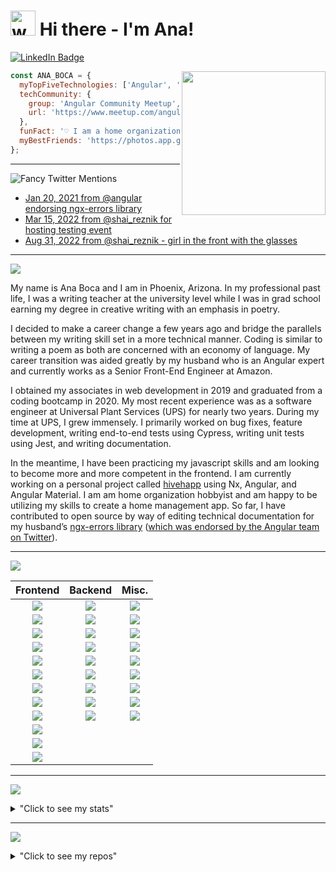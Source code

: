 # <img src="https://media.tenor.com/SNL9_xhZl9oAAAAi/waving-hand-joypixels.gif" alt="waving hand" width='40' height='40'/> Hi there - I'm Ana!

[![LinkedIn Badge](https://img.shields.io/badge/LinkedIn-informational?style=for-the-badge&logo=linkedin&logoColor=white&color=0D76A8)](https://www.linkedin.com/in/anaboca/)

<img align='right' src="https://media.giphy.com/media/1nnqPU3UNtwBmybOyM/giphy.gif" width="230">

```javascript
const ANA_BOCA = {
  myTopFiveTechnologies: ['Angular', 'Bootstrap', 'CSS', 'HTML', 'JavaScript'],
  techCommunity: {
    group: 'Angular Community Meetup',
    url: 'https://www.meetup.com/angularcommunity/',
  },
  funFact: '♡ I am a home organization hobbyist ♡',
  myBestFriends: 'https://photos.app.goo.gl/uUZ55Z6DceKo5k6Y9',
};
```

<hr>

![Fancy Twitter Mentions](https://img.shields.io/badge/Fancy%20Twitter%20Mentions-1DA1F2?style=for-the-badge&logo=twitter&logoColor=white)

- [Jan 20, 2021 from @angular endorsing ngx-errors library](https://twitter.com/angular/status/1355259422545752076)
- [Mar 15, 2022 from @shai_reznik for hosting testing event](https://twitter.com/shai_reznik/status/1503725360327897092)
- [Aug 31, 2022 from @shai_reznik - girl in the front with the glasses](https://twitter.com/shai_reznik/status/1565146679883403264?ref_src=twsrc%5Egoogle%7Ctwcamp%5Eserp%7Ctwgr%5Etweet)

<hr>

![](https://img.shields.io/badge/A%20Little%20Exposition-darkcyan?style=for-the-badge)

My name is Ana Boca and I am in Phoenix, Arizona. In my professional past life, I was a writing teacher at the university level while I was in grad school earning my degree in creative writing with an emphasis in poetry.

I decided to make a career change a few years ago and bridge the parallels between my writing skill set in a more technical manner. Coding is similar to writing a poem as both are concerned with an economy of language. My career transition was aided greatly by my husband who is an Angular expert and currently works as a Senior Front-End Engineer at Amazon.

I obtained my associates in web development in 2019 and graduated from a coding bootcamp in 2020. My most recent experience was as a software engineer at Universal Plant Services (UPS) for nearly two years. During my time at UPS, I grew immensely. I primarily worked on bug fixes, feature development, writing end-to-end tests using Cypress, writing unit tests using Jest, and writing documentation.

In the meantime, I have been practicing my javascript skills and am looking to become more and more competent in the frontend. I am currently working on a personal project called [hivehapp](https://github.com/AnaBoca/hivehapp) using Nx, Angular, and Angular Material. I am am home organization hobbyist and am happy to be utilizing my skills to create a home management app. So far, I have contributed to open source by way of editing technical documentation for my husband’s [ngx-errors library](https://github.com/ngspot/ngx-errors) ([which was endorsed by the Angular team on Twitter](https://twitter.com/angular/status/1355259422545752076)).

<hr>

![](https://img.shields.io/badge/Technologies-darkslateblue?style=for-the-badge)

<div align="center">

|                                                     Frontend                                                      |                                                       Backend                                                        |                                                              Misc.                                                               |
| :---------------------------------------------------------------------------------------------------------------: | :------------------------------------------------------------------------------------------------------------------: | :------------------------------------------------------------------------------------------------------------------------------: |
|            ![](https://img.shields.io/badge/Angular-DD0031?style=for-the-badge&logo=Angular&color=red)            |                         ![](https://img.shields.io/badge/C%23-important?style=for-the-badge)                         |          ![](https://img.shields.io/badge/Cypress-17202C?style=for-the-badge&logo=Cypress&color=yellow&logoColor=white)          |
|                   ![](https://img.shields.io/badge/Angular%20Material-red?style=for-the-badge)                    |                          ![](https://img.shields.io/badge/.NET-orange?style=for-the-badge)                           |              ![](https://img.shields.io/badge/Git-F05032?style=for-the-badge&logo=Git&color=yellow&logoColor=white)              |
|  ![](https://img.shields.io/badge/Bootstrap-7952B3?style=for-the-badge&logo=Bootstrap&color=red&logoColor=white)  |                          ![](https://img.shields.io/badge/Java-orange?style=for-the-badge)                           | ![](https://img.shields.io/badge/Git%20Extensions-212121?style=for-the-badge&logo=Git%20Extensions&color=yellow&logoColor=white) |
|               ![](https://img.shields.io/badge/CSS-1572B6?style=for-the-badge&color=red&logo=CSS3)                |      ![](https://img.shields.io/badge/MySQL-4479A1?style=for-the-badge&logo=MySQL&color=orange&logoColor=white)      |           ![](https://img.shields.io/badge/GitHub-181717?style=for-the-badge&logo=GitHub&color=yellow&logoColor=white)           |
|      ![](https://img.shields.io/badge/HTML-E34F26?style=for-the-badge&logo=HTML5&color=red&logoColor=white)       |        ![](https://img.shields.io/badge/PHP-777BB4?style=for-the-badge&logo=PHP&color=orange&logoColor=white)        |                     ![](https://img.shields.io/badge/Jest-C21325?style=for-the-badge&logo=Jest&color=yellow)                     |
| ![](https://img.shields.io/badge/JavaScript-F7DF1E?style=for-the-badge&logo=JavaScript&color=red&logoColor=white) | ![](https://img.shields.io/badge/PostgreSQL-4169E1?style=for-the-badge&logo=PostgreSQL&color=orange&logoColor=white) |                       ![](https://img.shields.io/badge/Nx-143055?style=for-the-badge&logo=Nx&color=yellow)                       |
|             ![](https://img.shields.io/badge/jQuery-0769AD?style=for-the-badge&logo=jQuery&color=red)             |               ![](https://img.shields.io/badge/Ruby-CC342D?style=for-the-badge&logo=Ruby&color=orange)               |                                 ![](https://img.shields.io/badge/OOP-yellow?style=for-the-badge)                                 |
|      ![](https://img.shields.io/badge/React-61DAFB?style=for-the-badge&logo=React&color=red&logoColor=white)      |  ![](https://img.shields.io/badge/Ruby%20on%20Rails-CC0000?style=for-the-badge&logo=Ruby%20on%20Rails&color=orange)  |                                ![](https://img.shields.io/badge/RSpec-yellow?style=for-the-badge)                                |
|            ![](https://img.shields.io/badge/RxJS-B7178C?style=for-the-badge&logo=ReactiveX&color=red)             |                         ![](https://img.shields.io/badge/SQL-important?style=for-the-badge)                          |   ![](https://img.shields.io/badge/Visual%20Studio%20Code-007ACC?style=for-the-badge&logo=Visual%20Studio%20Code&color=yellow)   |
| ![](https://img.shields.io/badge/Tailwind-06B6D4?style=for-the-badge&logo=TailwindCSS&color=red&logoColor=white)  |                                                                                                                      |                                                                                                                                  |
| ![](https://img.shields.io/badge/TypeScript-3178C6?style=for-the-badge&logo=TypeScript&color=red&logoColor=white) |                                                                                                                      |                                                                                                                                  |
|    ![](https://img.shields.io/badge/Webpack-8DD6F9?style=for-the-badge&logo=Webpack&color=red&logoColor=white)    |                                                                                                                      |

</div>

<hr>

![](https://img.shields.io/badge/My%20Stats-steelblue?style=for-the-badge)

<details>
<summary>"Click to see my stats"</summary>
<br>
<div align="center">

![Ana Boca's Languages](https://github-readme-stats.vercel.app/api/top-langs/?username=AnaBoca&layout=compact&theme=chartreuse-dark&hide=ruby,coffeescript)

![Ana Boca's GitHub Stats](https://github-readme-stats.vercel.app/api?username=AnaBoca&show_icons=true&theme=chartreuse-dark&count_private=true&include_all_commits=true)

</div>
</details>

<hr>

![](https://img.shields.io/badge/My%20Repos-royalblue?style=for-the-badge)

<details>
<summary>"Click to see my repos"</summary>
<br>
<div align="center">

[![hivehapp](https://github-readme-stats.vercel.app/api/pin/?username=AnaBoca&repo=hivehapp&theme=radical)](https://github.com/AnaBoca/hivehapp)
[![demo-playground](https://github-readme-stats.vercel.app/api/pin/?username=AnaBoca&repo=demo-playground&theme=radical)](https://github.com/AnaBoca/demo-playground)
[![ng-girls-todo-list-tutorial-practice](https://github-readme-stats.vercel.app/api/pin/?username=AnaBoca&repo=ng-girls-todo-list-tutorial-practice&theme=cobalt)](https://github.com/AnaBoca/ng-girls-todo-list-tutorial-practice)
[![barista-competition-challenge](https://github-readme-stats.vercel.app/api/pin/?username=AnaBoca&repo=barista-competition-challenge&theme=cobalt)](https://github.com/AnaBoca/barista-competition-challenge)
[![note-app](https://github-readme-stats.vercel.app/api/pin/?username=AnaBoca&repo=note-app&theme=synthwave)](https://github.com/AnaBoca/note-app)
[![flashback](https://github-readme-stats.vercel.app/api/pin/?username=AnaBoca&repo=flashback&theme=synthwave)](https://github.com/AnaBoca/flashback)
[![cattycrap](https://github-readme-stats.vercel.app/api/pin/?username=AnaBoca&repo=cattycrap&theme=synthwave)](https://github.com/AnaBoca/cattycrap)
[![mello-rails-api](https://github-readme-stats.vercel.app/api/pin/?username=AnaBoca&repo=mello-rails-api&theme=synthwave)](https://github.com/AnaBoca/mello-rails-api)
[![mello-frontend](https://github-readme-stats.vercel.app/api/pin/?username=AnaBoca&repo=mello-frontend&theme=synthwave)](https://github.com/AnaBoca/mello-frontend)
[![todo](https://github-readme-stats.vercel.app/api/pin/?username=AnaBoca&repo=todo&theme=synthwave)](https://github.com/AnaBoca/todo)
[![grammable](https://github-readme-stats.vercel.app/api/pin/?username=AnaBoca&repo=grammable&theme=synthwave)](https://github.com/AnaBoca/grammable)
[![flixter](https://github-readme-stats.vercel.app/api/pin/?username=AnaBoca&repo=flixter&theme=synthwave)](https://github.com/AnaBoca/flixter)
[![nomster](https://github-readme-stats.vercel.app/api/pin/?username=AnaBoca&repo=nomster&theme=synthwave)](https://github.com/AnaBoca/nomster)
[![splurty](https://github-readme-stats.vercel.app/api/pin/?username=AnaBoca&repo=splurty&theme=synthwave)](https://github.com/AnaBoca/splurty)
[![scc-final-cactuscatsitter](https://github-readme-stats.vercel.app/api/pin/?username=AnaBoca&repo=scc-final-cactuscatsitter&theme=outrun)](https://github.com/AnaBoca/scc-final-cactuscatsitter)
[![scc-group-bandsite](https://github-readme-stats.vercel.app/api/pin/?username=AnaBoca&repo=scc-group-bandsite&theme=outrun)](https://github.com/AnaBoca/scc-group-bandsite)
[![scc-midterm-cssgrid](https://github-readme-stats.vercel.app/api/pin/?username=AnaBoca&repo=scc-midterm-cssgrid&theme=outrun)](https://github.com/AnaBoca/scc-midterm-cssgrid)

</div>

</details>
